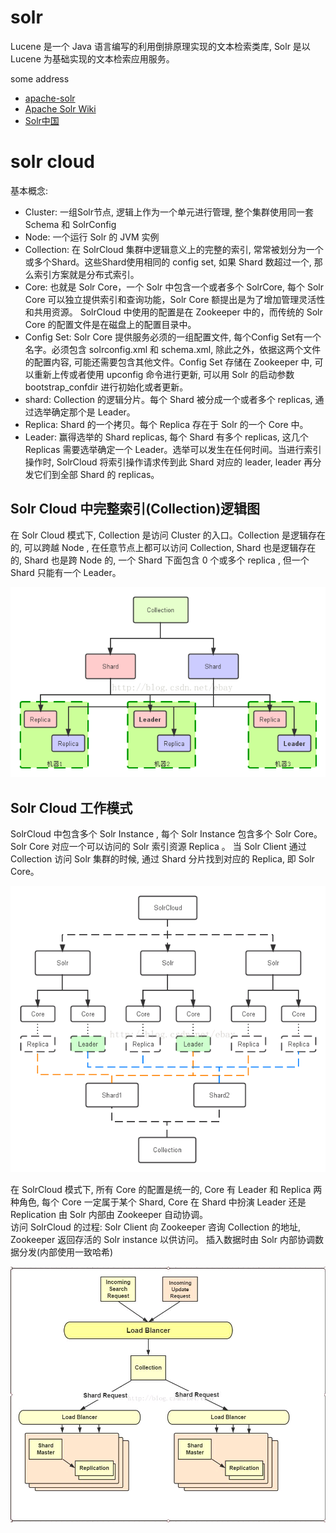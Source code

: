 # solr

Lucene 是一个 Java 语言编写的利用倒排原理实现的文本检索类库, Solr 是以 Lucene 为基础实现的文本检索应用服务。


some address

- [apache-solr](http://lucene.apache.org/solr/)
- [Apache Solr Wiki](https://wiki.apache.org/solr/FrontPage)
- [Solr中国](https://www.solr.cc/blog/)




# solr cloud

基本概念: 

- Cluster: 一组Solr节点, 逻辑上作为一个单元进行管理, 整个集群使用同一套 Schema 和 SolrConfig  
- Node: 一个运行 Solr 的 JVM 实例  
- Collection: 在 SolrCloud 集群中逻辑意义上的完整的索引, 常常被划分为一个或多个Shard。这些Shard使用相同的 config set, 如果 Shard 数超过一个, 那么索引方案就是分布式索引。
- Core: 也就是 Solr Core，一个 Solr 中包含一个或者多个 SolrCore, 每个 Solr Core 可以独立提供索引和查询功能，Solr Core 额提出是为了增加管理灵活性和共用资源。 SolrCloud 中使用的配置是在 Zookeeper 中的，而传统的 Solr Core 的配置文件是在磁盘上的配置目录中。
- Config Set: Solr Core 提供服务必须的一组配置文件, 每个Config Set有一个名字。必须包含 solrconfig.xml 和 schema.xml, 除此之外，依据这两个文件的配置内容, 可能还需要包含其他文件。Config Set 存储在 Zookeeper 中, 可以重新上传或者使用 upconfig 命令进行更新, 可以用 Solr 的启动参数 bootstrap_confdir 进行初始化或者更新。
- shard: Collection 的逻辑分片。每个 Shard 被分成一个或者多个 replicas, 通过选举确定那个是 Leader。
- Replica: Shard 的一个拷贝。每个 Replica 存在于 Solr 的一个 Core 中。
- Leader: 赢得选举的 Shard replicas, 每个 Shard 有多个 replicas, 这几个 Replicas 需要选举确定一个 Leader。选举可以发生在任何时间。当进行索引操作时, SolrCloud 将索引操作请求传到此 Shard 对应的 leader, leader 再分发它们到全部 Shard 的 replicas。

## Solr Cloud 中完整索引(Collection)逻辑图

在 Solr Cloud 模式下, Collection 是访问 Cluster 的入口。Collection 是逻辑存在的, 可以跨越 Node , 在任意节点上都可以访问 Collection, Shard 也是逻辑存在的, Shard 也是跨 Node 的, 一个 Shard 下面包含 0 个或多个 replica , 但一个 Shard 只能有一个 Leader。

![collection_logic](imgs/collection_logic.png)

## Solr Cloud 工作模式

SolrCloud 中包含多个 Solr Instance , 每个 Solr Instance 包含多个 Solr Core。 Solr Core 对应一个可以访问的 Solr 索引资源 Replica 。 当 Solr Client 通过 Collection 访问 Solr 集群的时候, 通过 Shard 分片找到对应的 Replica, 即 Solr Core。

![work_mode](imgs/work_mode.png) 

在 SolrCloud 模式下, 所有 Core 的配置是统一的, Core 有 Leader 和 Replica 两种角色, 每个 Core 一定属于某个 Shard, Core 在 Shard 中扮演 Leader 还是 Replication 由 Solr 内部由 Zookeeper 自动协调。  
访问 SolrCloud 的过程: Solr Client 向 Zookeeper 咨询 Collection 的地址, Zookeeper 返回存活的 Solr instance 以供访问。 插入数据时由 Solr 内部协调数据分发(内部使用一致哈希)

![visit_mode](imgs/visit_mode.png)
